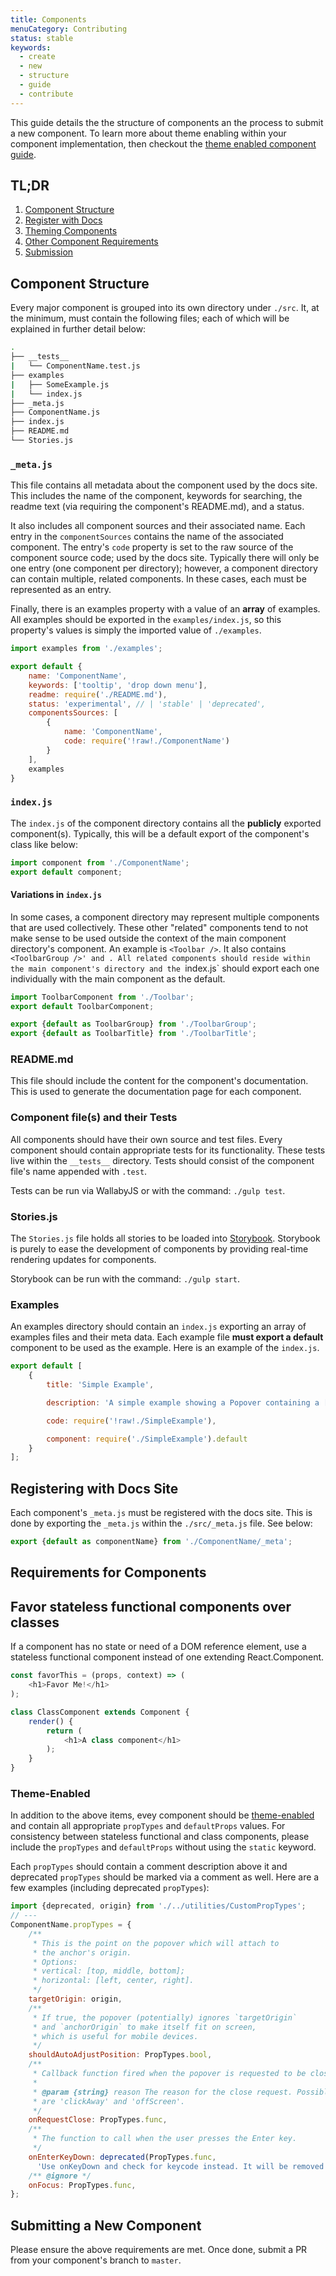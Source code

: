 ```yaml
---
title: Components
menuCategory: Contributing
status: stable
keywords:
  - create
  - new
  - structure
  - guide
  - contribute
---
```


This guide details the the structure of components an the process to submit a new component. To learn more about theme enabling within your component implementation, then checkout the [theme enabled component guide](/#/page/ThemeEnabledComponents).

## TL;DR

1. [Component Structure](#component-structure)
2. [Register with Docs](#registering-with-the-docs-site)
3. [Theming Components](/#/page/Theming-Components)
4. [Other Component Requirements](#requirements-for-components)
4. [Submission](#submitting-a-new-component)


## Component Structure

Every major component is grouped into its own directory under `./src`. It, at the minimum, must contain the following files; each of which will be explained in further detail below:

```bash
.
├── __tests__
|   └── ComponentName.test.js
├── examples
|   ├── SomeExample.js
|   └── index.js
├── _meta.js
├── ComponentName.js
├── index.js
├── README.md
└── Stories.js
```

### `_meta.js`
This file contains all metadata about the component used by the docs site. This includes the name of the component, keywords for searching, the readme text (via requiring the component's README.md), and a status.

It also includes all component sources and their associated name. Each entry in the `componentSources` contains the name of the associated component. The entry's `code` property is set to the raw source of the component source code; used by the docs site. Typically there will only be one entry (one component per directory); however, a component directory can contain multiple, related components. In these cases, each must be represented as an entry.

Finally, there is an examples property with a value of an **array** of examples. All examples should be exported in the `examples/index.js`, so this property's values is simply the imported value of `./examples`.

```js
import examples from './examples';

export default {
    name: 'ComponentName',
    keywords: ['tooltip', 'drop down menu'],
    readme: require('./README.md'),
    status: 'experimental', // | 'stable' | 'deprecated',
    componentsSources: [
        {
            name: 'ComponentName',
            code: require('!raw!./ComponentName')
        }
    ],
    examples
}
```

### `index.js`
The `index.js` of the component directory contains all the **publicly** exported component(s). Typically, this will be a default export of the component's class like below:

```js
import component from './ComponentName';
export default component;
```

#### Variations in `index.js`
In some cases, a component directory may represent multiple components that are used collectively. These other "related" components tend to not make sense to be used outside the context of the main component directory's component. An example is `<Toolbar />`. It also  contains `<ToolbarGroup />' and `<ToolbarTitle />`. All related components should reside within the main component's directory and the `index.js` should export each one individually with the main component as the default.

```js
import ToolbarComponent from './Toolbar';
export default ToolbarComponent;

export {default as ToolbarGroup} from './ToolbarGroup';
export {default as ToolbarTitle} from './ToolbarTitle';
```

### README.md
This file should include the content for the component's documentation. This is used to generate the documentation page for each component.

### Component file(s) and their Tests
All components should have their own source and test files. Every component should contain appropriate tests for its functionality. These tests live within the `__tests__` directory. Tests should consist of the component file's name appended with `.test`.

Tests can be run via WallabyJS or with the command: `./gulp test`.

### Stories.js
The `Stories.js` file holds all stories to be loaded into [Storybook](https://github.com/kadirahq/react-storybook). Storybook is purely to ease the development of components by providing real-time rendering updates for components.

Storybook can be run with the command: `./gulp start`.

### Examples
An examples directory should contain an `index.js` exporting an array of examples files and their meta data. Each example file **must export a default** component to be used as the example. Here is an example of the `index.js`.

```js
export default [
    {
        title: 'Simple Example',

        description: 'A simple example showing a Popover containing a [Menu](/#/components/menu). It can be also closed by clicking away from the Popover.',

        code: require('!raw!./SimpleExample'),

        component: require('./SimpleExample').default
    }
];
```

## Registering with Docs Site
Each component's `_meta.js` must be registered with the docs site. This is done by exporting the `_meta.js` within the `./src/_meta.js` file. See below:

```js
export {default as componentName} from './ComponentName/_meta';
```

## Requirements for Components

## Favor stateless functional components over classes
If a component has no state or need of a DOM reference element, use a stateless functional component instead of one extending React.Component.

```js
const favorThis = (props, context) => (
    <h1>Favor Me!</h1>
);

class ClassComponent extends Component {
    render() {
        return (
            <h1>A class component</h1>
        );
    }
}
```

### Theme-Enabled
In addition to the above items, evey component should be [theme-enabled](/pages/Theming-Components) and contain all appropriate `propTypes` and `defaultProps` values. For consistency between stateless functional and class components, please include the `propTypes` and `defaultProps` without using the `static` keyword.

Each `propTypes` should contain a comment description above it and deprecated `propTypes` should be marked via a comment as well. Here are a few examples (including deprecated `propTypes`):

```js
import {deprecated, origin} from './../utilities/CustomPropTypes';
// ---
ComponentName.propTypes = {
    /**
     * This is the point on the popover which will attach to
     * the anchor's origin.
     * Options:
     * vertical: [top, middle, bottom];
     * horizontal: [left, center, right].
     */
    targetOrigin: origin,
    /**
     * If true, the popover (potentially) ignores `targetOrigin`
     * and `anchorOrigin` to make itself fit on screen,
     * which is useful for mobile devices.
     */
    shouldAutoAdjustPosition: PropTypes.bool,
    /**
     * Callback function fired when the popover is requested to be closed.
     *
     * @param {string} reason The reason for the close request. Possibles values
     * are 'clickAway' and 'offScreen'.
     */
    onRequestClose: PropTypes.func,
    /**
     * The function to call when the user presses the Enter key.
     */
    onEnterKeyDown: deprecated(PropTypes.func,
      'Use onKeyDown and check for keycode instead. It will be removed with v0.16.0.'),
    /** @ignore */
    onFocus: PropTypes.func,
};
```

## Submitting a New Component
Please ensure the above requirements are met. Once done, submit a PR from your component's branch to `master`.
